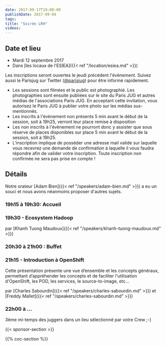 ```yaml
---
date: 2017-09-17T19:00:00
publishDate: 2017-09-04
tags:
title: "Soirée LRH"
videos:
---
```


## Date et lieu

- Mardi 12 septembre 2017
- Dans [les locaux de l'ESIEA]({{< ref "/location/esiea.md" >}})

Les inscriptions seront ouvertes le jeudi précédent l'évènement. Suivez aussi le Parisjug sur Twitter ([@parisjug](https://twitter.com/parisjug)) pour être informé rapidement.
- Les sessions sont filmées et le public est photographié. Les photographies sont ensuite publiées sur le site du Paris JUG et autres médias de l'associations Paris JUG. En acceptant cette invitation, vous autorisez le Paris JUG à publier votre photo sur les médias sus-mentionnés.
- Les inscrits à l'évènement non présents 5 min avant le début de la session, soit à 19h25, verront leur place remise à disposition
- Les non inscrits à l'évènement ne pourront donc y assister que sous réserve de places disponibles sur place 5 min avant le début de la session, soit à 19h25.
- L’inscription implique de posséder une adresse mail valide sur laquelle vous recevrez une demande de confirmation à laquelle il vous faudra répondre afin de valider votre inscription. Toute inscription non confirmée ne sera pas prise en compte !


## Détails

Notre orateur [Adam Bien]({{< ref "/speakers/adam-bien.md" >}}) a eu un souci et nous avons néanmoins proposer d'autres sujets.

### 19h15 à 19h30: Accueil

### 19h30 - Ecosystem Hadoop


par [Khanh Tuong Maudoux]({{< ref "/speakers/khanh-tuong-maudoux.md" >}})

### 20h30 à 21h00 : Buffet


### 21h15 - Introduction à OpenShift

Cette présentation présente une vue d’ensemble et les concepts généraux, permettant d’appréhender les concepts et de faciliter l'utilisation d'OpenShift, les POD, les services, le source-to-image, etc...

par [Charles Sabourdin]({{< ref "/speakers/charles-sabourdin.md" >}}) et [Freddy Mallet]({{< ref "/speakers/charles-sabourdin.md" >}})


### 22h00 à ...

3ème mi-temps des juggers dans un lieu sélectionné par votre Crew ;-)

{{< sponsor-section >}}

{{% coc-section %}}

